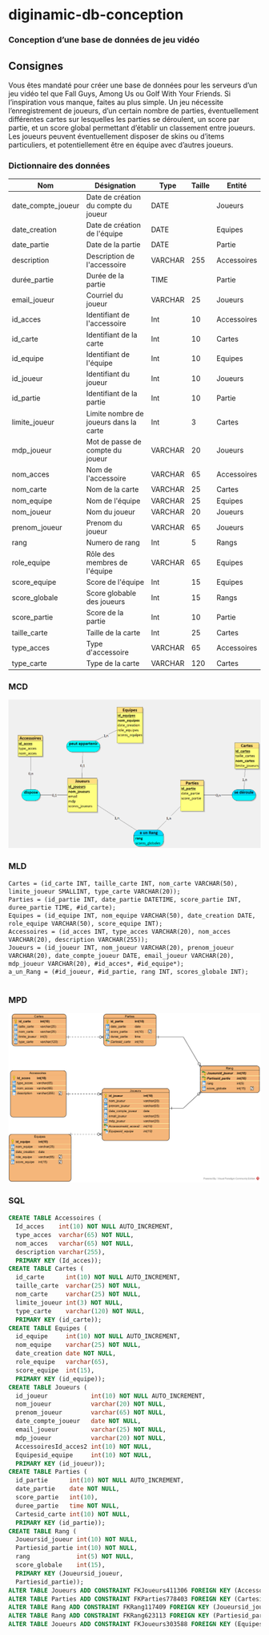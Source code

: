 # diginamic-db-conception


### Conception d’une base de données de jeu vidéo

## Consignes
Vous êtes mandaté pour créer une base de données pour les serveurs d’un jeu
vidéo tel que Fall Guys, Among Us ou Golf With Your Friends. Si l’inspiration
vous manque, faites au plus simple.
Un jeu nécessite l’enregistrement de joueurs, d’un certain nombre de parties,
éventuellement différentes cartes sur lesquelles les parties se déroulent, un score
par partie, et un score global permettant d’établir un classement entre joueurs.
Les joueurs peuvent éventuellement disposer de skins ou d’items particuliers, et
potentiellement être en équipe avec d’autres joueurs.

### Dictionnaire des données

| Nom                   | Désignation                                   | Type  | Taille    | Entité
| --------------------- | --------------------------------------------- | ----- | --------- | ---------------	
| date_compte_joueur	| Date de création du compte du joueur	        | DATE	| 	        | Joueurs		
| date_creation	        | Date de création de l'équipe	                | DATE	| 	        | Equipes		
| date_partie	        | Date de la partie	                            | DATE	| 	        | Partie		
| description	        | Description de l'accessoire	                |VARCHAR| 255	    | Accessoires		
| durée_partie	        | Durée de la partie	                        | TIME	| 	        | Partie		
| email_joueur	        | Courriel du joueur	                        |VARCHAR| 25	    | Joueurs		
| id_acces	            | Identifiant de l'accessoire	                | Int	| 10	    | Accessoires		
| id_carte	            | Identifiant de la carte	                    | Int	| 10	    | Cartes		
| id_equipe	            | Identifiant de l'équipe	                    | Int	| 10	    | Equipes		
| id_joueur	            | Identifiant du joueur	                        | Int	| 10	    | Joueurs		
| id_partie	            | Identifiant de la partie	                    | Int	| 10	    | Partie		
| limite_joueur	        | Limite nombre de joueurs dans la carte	    | Int	| 3	        | Cartes		
| mdp_joueur	        | Mot de passe de compte du joueur	            |VARCHAR|20	        | Joueurs		
| nom_acces	            | Nom de l'accessoire	                        |VARCHAR| 65	    | Accessoires		
| nom_carte	            | Nom de la carte	                            |VARCHAR| 25	    | Cartes		
| nom_equipe	        | Nom de l'équipe	                            |VARCHAR| 25	    | Equipes		
| nom_joueur	        | Nom du joueur	                                |VARCHAR| 20	    | Joueurs		
| prenom_joueur	        | Prenom du joueur	                            |VARCHAR| 65	    | Joueurs		
| rang	                | Numero de rang	                            | Int	| 5	        | Rangs		
| role_equipe	        | Rôle des membres de l'équipe	                |VARCHAR| 65	    | Equipes		
| score_equipe	        | Score de l'équipe	                            | Int	| 15	    | Equipes		
| score_globale	        | Score globable des joueurs	                | Int	| 15	    | Rangs		
| score_partie	        | Score de la partie	                        | Int	| 10	    | Partie		
| taille_carte	        | Taille de la carte	                        | Int	| 25	    | Cartes		
| type_acces	        | Type d'accessoire	                            |VARCHAR| 65	    | Accessoires		
| type_carte	        | Type de la carte	                            |VARCHAR| 120	    | Cartes		


### MCD

![](/MCD.png)

### MLD

```
Cartes = (id_carte INT, taille_carte INT, nom_carte VARCHAR(50), limite_joueur SMALLINT, type_carte VARCHAR(20));
Parties = (id_partie INT, date_partie DATETIME, score_partie INT, duree_partie TIME, #id_carte);
Equipes = (id_equipe INT, nom_equipe VARCHAR(50), date_creation DATE, role_equipe VARCHAR(50), score_equipe INT);
Accessoires = (id_acces INT, type_acces VARCHAR(20), nom_acces VARCHAR(20), description VARCHAR(255));
Joueurs = (id_joueur INT, nom_joueur VARCHAR(20), prenom_joueur VARCHAR(20), date_compte_joueur DATE, email_joueur VARCHAR(20), mdp_joueur VARCHAR(20), #id_acces*, #id_equipe*);
a_un_Rang = (#id_joueur, #id_partie, rang INT, scores_globale INT);


```

### MPD

![](/MPD.png)

### SQL

```SQL
CREATE TABLE Accessoires (
  Id_acces    int(10) NOT NULL AUTO_INCREMENT, 
  type_acces  varchar(65) NOT NULL, 
  nom_acces   varchar(65) NOT NULL, 
  description varchar(255), 
  PRIMARY KEY (Id_acces));
CREATE TABLE Cartes (
  id_carte      int(10) NOT NULL AUTO_INCREMENT, 
  taille_carte  varchar(25) NOT NULL, 
  nom_carte     varchar(25) NOT NULL, 
  limite_joueur int(3) NOT NULL, 
  type_carte    varchar(120) NOT NULL, 
  PRIMARY KEY (id_carte));
CREATE TABLE Equipes (
  id_equipe     int(10) NOT NULL AUTO_INCREMENT, 
  nom_equipe    varchar(25) NOT NULL, 
  date_creation date NOT NULL, 
  role_equipe   varchar(65), 
  score_equipe  int(15), 
  PRIMARY KEY (id_equipe));
CREATE TABLE Joueurs (
  id_joueur            int(10) NOT NULL AUTO_INCREMENT, 
  nom_joueur           varchar(20) NOT NULL, 
  prenom_joueur        varchar(65) NOT NULL, 
  date_compte_joueur   date NOT NULL, 
  email_joueur         varchar(25) NOT NULL, 
  mdp_joueur           varchar(20) NOT NULL, 
  AccessoiresId_acces2 int(10) NOT NULL, 
  Equipesid_equipe     int(10) NOT NULL, 
  PRIMARY KEY (id_joueur));
CREATE TABLE Parties (
  id_partie      int(10) NOT NULL AUTO_INCREMENT, 
  date_partie    date NOT NULL, 
  score_partie   int(10), 
  duree_partie   time NOT NULL, 
  Cartesid_carte int(10) NOT NULL, 
  PRIMARY KEY (id_partie));
CREATE TABLE Rang (
  Joueursid_joueur int(10) NOT NULL, 
  Partiesid_partie int(10) NOT NULL, 
  rang             int(5) NOT NULL, 
  score_globale    int(15), 
  PRIMARY KEY (Joueursid_joueur, 
  Partiesid_partie));
ALTER TABLE Joueurs ADD CONSTRAINT FKJoueurs411306 FOREIGN KEY (AccessoiresId_acces2) REFERENCES Accessoires (Id_acces);
ALTER TABLE Parties ADD CONSTRAINT FKParties778403 FOREIGN KEY (Cartesid_carte) REFERENCES Cartes (id_carte);
ALTER TABLE Rang ADD CONSTRAINT FKRang117409 FOREIGN KEY (Joueursid_joueur) REFERENCES Joueurs (id_joueur);
ALTER TABLE Rang ADD CONSTRAINT FKRang623113 FOREIGN KEY (Partiesid_partie) REFERENCES Parties (id_partie);
ALTER TABLE Joueurs ADD CONSTRAINT FKJoueurs303588 FOREIGN KEY (Equipesid_equipe) REFERENCES Equipes (id_equipe);
